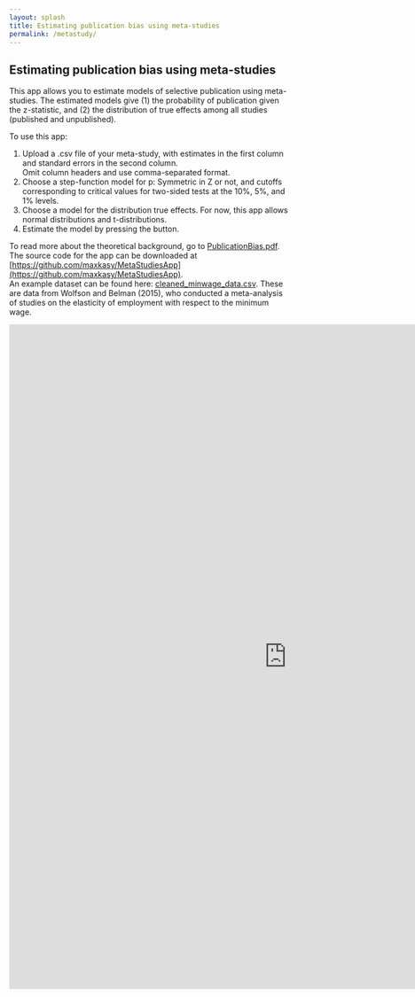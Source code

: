 ```yaml
---
layout: splash
title: Estimating publication bias using meta-studies
permalink: /metastudy/
---
```


## Estimating publication bias using meta-studies



This app allows you to estimate models of selective publication using meta-studies.
The estimated models give (1) the probability of publication given the z-statistic, and (2) the distribution of true effects among all studies (published and unpublished).  
 
To use this app:
1. Upload a .csv file of your meta-study, with estimates in the first column and standard errors in the second column.  
   Omit column headers and use comma-separated format.  
2. Choose a step-function model for p: Symmetric in Z or not, and cutoffs corresponding to critical values for two-sided tests at the 10%, 5%, and 1% levels.
3. Choose a model for the distribution true effects. For now, this app allows normal distributions and t-distributions.
4. Estimate the model by pressing the button.

To read more about the theoretical background, go to [PublicationBias.pdf](/home/files/papers/PublicationBias.pdf).  
The source code for the app can be downloaded at [https://github.com/maxkasy/MetaStudiesApp](https://github.com/maxkasy/MetaStudiesApp).   
An example dataset can be found here: [cleaned_minwage_data.csv](/home/files/other/cleaned_minwage_data.csv). These are data from Wolfson and Belman (2015), who conducted a meta-analysis of studies on the elasticity of employment with respect to the minimum wage.



<iframe src="https://maxkasy.shinyapps.io/MetaStudiesApp/" style="border:none;width:1000px;height:1200px;"></iframe>




